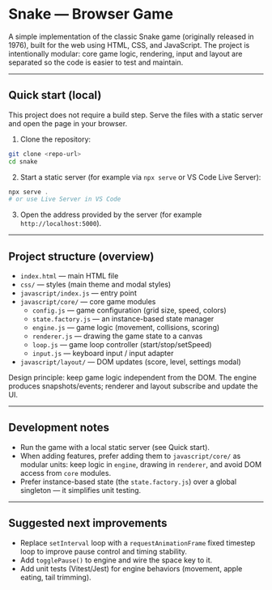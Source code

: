 # Snake — Browser Game

A simple implementation of the classic Snake game (originally released in 1976), built for the web using HTML, CSS, and JavaScript. The project is intentionally modular: core game logic, rendering, input and layout are separated so the code is easier to test and maintain.

---

## Quick start (local)

This project does not require a build step. Serve the files with a static server and open the page in your browser.

1. Clone the repository:

```bash
git clone <repo-url>
cd snake
```

2. Start a static server (for example via `npx serve` or VS Code Live Server):

```powershell
npx serve .
# or use Live Server in VS Code
```

3. Open the address provided by the server (for example `http://localhost:5000`).

---

## Project structure (overview)

- `index.html` — main HTML file
- `css/` — styles (main theme and modal styles)
- `javascript/index.js` — entry point
- `javascript/core/` — core game modules
  - `config.js` — game configuration (grid size, speed, colors)
  - `state.factory.js` — an instance-based state manager
  - `engine.js` — game logic (movement, collisions, scoring)
  - `renderer.js` — drawing the game state to a canvas
  - `loop.js` — game loop controller (start/stop/setSpeed)
  - `input.js` — keyboard input / input adapter
- `javascript/layout/` — DOM updates (score, level, settings modal)

Design principle: keep game logic independent from the DOM. The engine produces snapshots/events; renderer and layout subscribe and update the UI.

---

## Development notes

- Run the game with a local static server (see Quick start).
- When adding features, prefer adding them to `javascript/core/` as modular units: keep logic in `engine`, drawing in `renderer`, and avoid DOM access from `core` modules.
- Prefer instance-based state (the `state.factory.js`) over a global singleton — it simplifies unit testing.

---

## Suggested next improvements

- Replace `setInterval` loop with a `requestAnimationFrame` fixed timestep loop to improve pause control and timing stability.
- Add `togglePause()` to engine and wire the space key to it.
- Add unit tests (Vitest/Jest) for engine behaviors (movement, apple eating, tail trimming).
